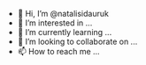 - 👋 Hi, I’m @natalisidauruk
- 👀 I’m interested in ...
- 🌱 I’m currently learning ...
- 💞️ I’m looking to collaborate on ...
- 📫 How to reach me ...

<!---
natalisidauruk/natalisidauruk is a ✨ special ✨ repository because its `README.md` (this file) appears on your GitHub profile.
You can click the Preview link to take a look at your changes.
--->
